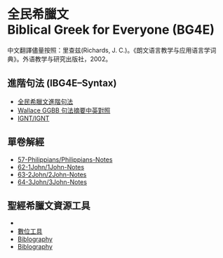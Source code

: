 # 全民希臘文<br>Biblical Greek for Everyone (BG4E)

中文翻譯儘量按照：里查兹(Richards, J. C.)。《朗文语言教学与应用语言学词典》。外语教学与研究出版社，2002。



 

## 進階句法 (IBG4E–Syntax)
- [全民希臘文進階句法](Syntax/IBG4E-Syntax.md)
- [Wallace GGBB 句法摘要中英對照](GGBB/GGBB.md)
- [IGNT/IGNT](IGNT/IGNT.md)


## 單卷解經
- [57-Philippians/Philippians-Notes](57-Philippians/Philippians-Notes.md)
- [62-1John/1John-Notes](62-1John/1John-Notes.md)
- [63-2John/2John-Notes](63-2John/2John-Notes.md)
- [64-3John/3John-Notes](64-3John/3John-Notes.md)


## 聖經希臘文資源工具
-  [](%E5%8F%83%E8%80%83%E6%9B%B8%E7%9B%AE.md)
- [數位工具](%E6%95%B8%E4%BD%8D%E5%B7%A5%E5%85%B7.md)
- [Biblography](Biblography.md)
- [Biblography](Biblography.md)

